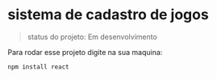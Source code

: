 # sistema de cadastro de jogos #

> status do projeto: Em desenvolvimento 

Para rodar esse projeto digite na sua maquina:

```
npm install react
```
